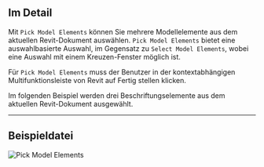 ## Im Detail
Mit `Pick Model Elements` können Sie mehrere Modellelemente aus dem aktuellen Revit-Dokument auswählen. `Pick Model Elements` bietet eine auswahlbasierte Auswahl, im Gegensatz zu `Select Model Elements`, wobei eine Auswahl mit einem Kreuzen-Fenster möglich ist.

Für `Pick Model Elements` muss der Benutzer in der kontextabhängigen Multifunktionsleiste von Revit auf Fertig stellen klicken.

Im folgenden Beispiel werden drei Beschriftungselemente aus dem aktuellen Revit-Dokument ausgewählt.
___
## Beispieldatei

![Pick Model Elements](./Dynamo.Nodes.DSModelElementMultipleSelection_img.jpg)
